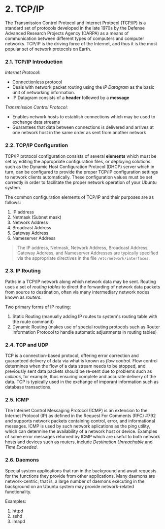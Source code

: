 # 2. TCP/IP

The Transmission Control Protocol and Internet Protocol (TCP/IP) is a standard set of protocols developed in the late 1970s by the Defense Advanced Research Projects Agency (DARPA) as a means of communication between different types of computers and computer networks. TCP/IP is the driving force of the Internet, and thus it is the most popular set of network protocols on Earth.

### 2.1. TCP/IP Introduction

_Internet Protocol_:
- Connectionless protocol
- Deals with network packet routing using the _IP Datagram_ as the basic unit of networking information.
- IP Datagram consists of a __header__ followed by a __message__

_Transmission Control Protocol_:
- Enables network hosts to establish connections which may be used to exchange data streams
- Guarantees that data between connections is delivered and arrives at one network host in the same order as sent from another network

### 2.2. TCP/IP Configuration

TCP/IP protocol configuration consists of several __elements__ which must be set by editing the appropriate configuration files, or deploying solutions such as the Dynamic Host Configuration Protocol (DHCP) server which in turn, can be configured to provide the proper TCP/IP configuration settings to network clients automatically. These configuration values must be set correctly in order to facilitate the proper network operation of your Ubuntu system.

The common configuration elements of TCP/IP and their purposes are as follows:
1. IP address
1. Netmask (Subnet mask)
1. Network Address
1. Broadcast Address
1. Gateway Address
1. Nameserver Address

> The IP address, Netmask, Network Address, Broadcast Address, Gateway Address, and Nameserver Addresses are typically specified via the appropriate directives in the file `/etc/network/interfaces`.

### 2.3. IP Routing

Paths in a TCP/IP network along which network data may be sent. Routing uses a set of _routing tables_ to direct the forwarding of network data packets from source to destination, often via many intermediary network nodes known as _routers_.

Two primary forms of IP routing:
1. Static Routing (manually adding IP routes to system's routing table with the route command)
1. Dynamic Routing (makes use of special routing protocols such as Router Information Protocol to handle automatic adjustments in routing tables)

### 2.4. TCP and UDP

TCP is a connection-based protocol, offering error correction and guaranteed delivery of data via what is known as _flow control_. Flow control determines when the flow of a data stream needs to be stopped, and previously sent data packets should be re-sent due to problems such as _collions_, for example, thus ensuring complete and accurate delivery of the data. TCP is typically used in the exchange of imporant information such as database transactions.

### 2.5. ICMP

The Internet Control Messaging Protocol (ICMP) is an extension to the Internet Protocol (IP) as defined in the Request For Comments (RFC) #792 and supports network packets containing control, error, and informational messages. ICMP is used by such network aplications as the ping utility, which can determine the availability of a network host or device. Examples of some error messages returned by ICMP which are useful to both network hosts and devices such as routers, include _Destination Unreachable_ and _Time Exceeded_.

### 2.6. Daemons

Special system applications that run in the background and await requests for the functions they provide from other applications. Many daemons are network-centric; that is, a large number of daemons executing in the background on an Ubuntu system may provide network-related functionality.

Examples:
1. httpd
1. sshd
1. imapd
